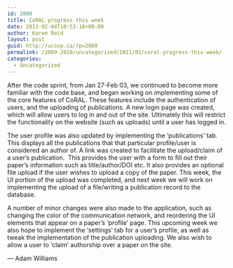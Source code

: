 ```yaml
---
id: 2800
title: CoRAL progress this week
date: 2011-02-04T10:53:18+00:00
author: Karen Reid
layout: post
guid: http://ucosp.ca/?p=2800
permalink: /2009-2010/uncategorized/2011/02/coral-progress-this-week/
categories:
  - Uncategorized
---
```

After the code sprint, from Jan 27-Feb 03, we continued to become more familiar with the code base, and began working on implementing some of the core features of CoRAL. These features include the authentication of users, and the uploading of publications. A new login page was created, which will allow users to log in and out of the site. Ultimately this will restrict the functionality on the website (such as uploads) until a user has logged in.

The user profile was also updated by implementing the &#8216;publications&#8217; tab. This displays all the publications that that particular profile/user is considered an author of. A link was created to facilitate the upload/claim of a user&#8217;s publication.  This provides the user with a form to fill out their paper&#8217;s information such as title/author/DOI etc. It also provides an optional file upload if the user wishes to upload a copy of the paper. This week, the UI portion of the upload was completed, and next week we will work on implementing the upload of a file/writing a publication record to the database.

A number of minor changes were also made to the application, such as changing the color of the communication network, and reordering the UI elements that appear on a paper&#8217;s &#8216;profile&#8217; page. This upcoming week we also hope to implement the &#8216;settings&#8217; tab for a user&#8217;s profile, as well as tweak the implementation of the publication uploading. We also wish to allow a user to &#8216;claim&#8217; authorship over a paper on the site.

&#8212; Adam Williams